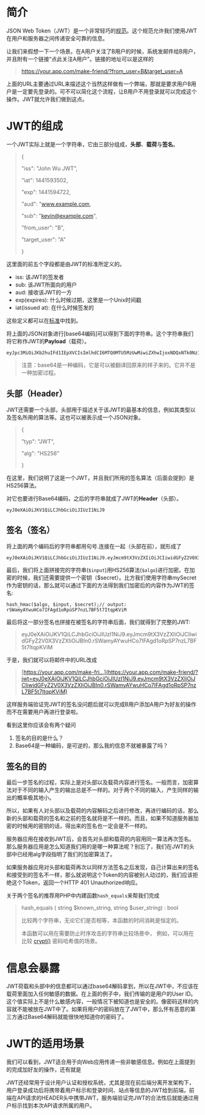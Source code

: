 # 简介

JSON Web Token（JWT）是一个非常轻巧的[规范](https://tools.ietf.org/html/draft-ietf-oauth-json-web-token-32)。这个规范允许我们使用JWT在用户和服务器之间传递安全可靠的信息。

让我们来假想一下一个场景。在A用户关注了B用户的时候，系统发邮件给B用户，并且附有一个链接“点此关注A用户”。链接的地址可以是这样的

> [https:](https://your.awesome-app.com/make-friend/?from_user=B&target_user=A)[//your.app.com/make-friend/?from_user=B&target_user=A](https://your.awesome-app.com/make-friend/?from_user=B&target_user=A)

上面的URL主要通过URL来描述这个当然这样做有一个弊端，那就是要求用户B用户是一定要先登录的。可不可以简化这个流程，让B用户不用登录就可以完成这个操作。JWT就允许我们做到这点。

# **JWT的组成**

一个JWT实际上就是一个字符串，它由三部分组成，**头部**、**载荷**与**签名**。

> {
>
>  "iss": "John Wu JWT",
>
>  "iat": 1441593502,
>
>  "exp": 1441594722,
>
>  "aud": "www.example.com,
>
>  "sub": "kevin@example.com",
>
>  "from_user": "B",
>
>  "target_user": "A"
>
> }

这里面的前五个字段都是由JWT的标准所定义的。

- iss: 该JWT的签发者
- sub: 该JWT所面向的用户
- aud: 接收该JWT的一方
- exp(expires): 什么时候过期，这里是一个Unix时间戳
- iat(issued at): 在什么时候签发的

这些定义都可以在[标准](https://tools.ietf.org/html/draft-ietf-oauth-json-web-token-32)中找到。

将上面的JSON对象进行[base64编码]可以得到下面的字符串。这个字符串我们将它称作JWT的**Payload**（载荷）。

```
eyJpc3MiOiJKb2huIFd1IEpXVCIsImlhdCI6MTQ0MTU5MzUwMiwiZXhwIjoxNDQxNTk0NzIyLCJhdWQiOiJ3d3cuZXhhbXBsZS5jb20iLCJzdWIiOiJqcm9ja2V0QGV4YW1wbGUuY29tIiwiZnJvbV91c2VyIjoiQiIsInRhcmdldF91c2VyIjoiQSJ9
```

> 注意：base64是一种编码，它是可以被翻译回原来的样子来的。它并不是一种加密过程。

## **头部（Header）**

JWT还需要一个头部，头部用于描述关于该JWT的最基本的信息，例如其类型以及签名所用的算法等。这也可以被表示成一个JSON对象。

> {
>
> "typ": "JWT",
>
> "alg": "HS256"
>
> }

在这里，我们说明了这是一个JWT，并且我们所用的签名算法（后面会提到）是HS256算法。

对它也要进行Base64编码，之后的字符串就成了JWT的**Header**（头部）。

```
eyJ0eXAiOiJKV1QiLCJhbGciOiJIUzI1NiJ9
```

## **签名（签名）**

将上面的两个编码后的字符串都用句号.连接在一起（头部在前），就形成了

```
eyJ0eXAiOiJKV1QiLCJhbGciOiJIUzI1NiJ9.eyJmcm9tX3VzZXIiOiJCIiwidGFyZ2V0X3VzZXIiOiJBIn0
```

最后，我们将上面拼接完的字符串(`$input`)用HS256算法(`$algo`)进行加密。在加密的时候，我们还需要提供一个密钥（$secret）。比方我们使用字符串mySecret作为密钥的话，那么就可以通过下面的方法得到我们加密后的内容作为JWT的签名:

```
hash_hmac($algo, $input, $secret);// output: rSWamyAYwuHCo7IFAgd1oRpùSP7nzL7BF5t7ItqpKViM
```

最后将这一部分签名也拼接在被签名的字符串后面，我们就得到了完整的JWT:

> eyJ0eXAiOiJKV1QiLCJhbGciOiJIUzI1NiJ9.eyJmcm9tX3VzZXIiOiJCIiwidGFyZ2V0X3VzZXIiOiJBIn0.rSWamyAYwuHCo7IFAgd1oRpSP7nzL7BF5t7ItqpKViM

于是，我们就可以将邮件中的URL改成

> [https://your.app.com/make-fri...](https://your.app.com/make-friend/?jwt=eyJ0eXAiOiJKV1QiLCJhbGciOiJIUzI1NiJ9.eyJmcm9tX3VzZXIiOiJCIiwidGFyZ2V0X3VzZXIiOiJBIn0.rSWamyAYwuHCo7IFAgd1oRpSP7nzL7BF5t7ItqpKViM)

这样服务端验证完JWT的签名没问题后就可以完成B用户添加A用户为好友的操作而不在需要用户再进行登录啦。

看到这里你应该会有两个疑问

1. 签名的目的是什么？
2. Base64是一种编码，是可逆的，那么我的信息不就被暴露了吗？

## **签名的目的**

最后一步签名的过程，实际上是对头部以及载荷内容进行签名。一般而言，加密算法对于不同的输入产生的输出总是不一样的。对于两个不同的输入，产生同样的输出的概率极其地小。

所以，如果有人对头部以及载荷的内容解码之后进行修改，再进行编码的话，那么新的头部和载荷的签名和之前的签名就将是不一样的。而且，如果不知道服务器加密的时候用的密钥的话，得出来的签名也一定会是不一样的。

服务器应用在接收到JWT后，会首先对头部和载荷的内容用同一算法再次签名。那么服务器应用是怎么知道我们用的是哪一种算法呢？别忘了，我们在JWT的头部中已经用alg字段指明了我们的加密算法了。

如果服务器应用对头部和载荷再次以同样方法签名之后发现，自己计算出来的签名和接受到的签名不一样，那么就说明这个Token的内容被别人动过的，我们应该拒绝这个Token，返回一个HTTP 401 Unauthorized响应。

关于两个签名的推荐用PHP中内建函数`hash_equals`来帮我们完成

> hash_equals ( string $known_string, string $user_string) : bool
>
> 比较两个字符串，无论它们是否相等，本函数的时间消耗是恒定的。
>
> 本函数可以用在需要防止时序攻击的字符串比较场景中， 例如，可以用在比较 [crypt()](https://www.php.net/manual/zh/function.crypt.php) 密码哈希值的场景。

# **信息会暴露**

JWT荷载和头部中的信息都可以通过base64解码拿到，所以在JWT中，不应该在载荷里面加入任何敏感的数据。在上面的例子中，我们传输的是用户的User ID。这个值实际上不是什么敏感内容，一般情况下被知道也是安全的。像密码这样的内容就不能被放在JWT中了。如果将用户的密码放在了JWT中，那么怀有恶意的第三方通过Base64解码就能很快地知道你的密码了。

# **JWT的适用场景**

我们可以看到，JWT适合用于向Web应用传递一些非敏感信息。例如在上面提到的完成加好友的操作，还有就是

JWT还经常用于设计用户认证和授权系统，尤其是现在前后端分离开发架构下，用户登录成功后将携带着用户标示和登录时间、站点等信息的JWT给到前端，前端在API请求的HEADER头中携带JWT，服务端验证完JWT的合法性后就能通过用户标示找到本次API请求所属的用户。